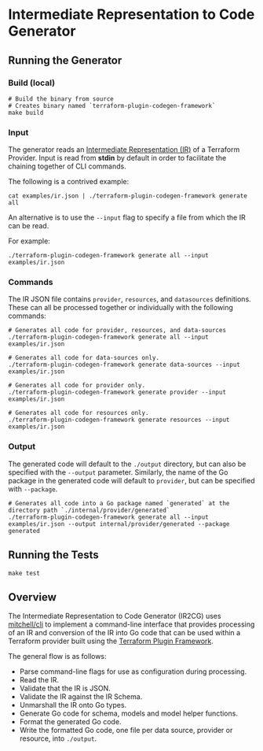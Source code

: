 # Intermediate Representation to Code Generator

## Running the Generator

### Build (local)
```shell
# Build the binary from source
# Creates binary named `terraform-plugin-codegen-framework`
make build
```

### Input

The generator reads an [Intermediate Representation (IR)](https://github.com/hashicorp/terraform-plugin-codegen-spec) of a Terraform Provider. Input is read from **stdin** by default in order to facilitate the chaining together of CLI commands.

The following is a contrived example:

```shell
cat examples/ir.json | ./terraform-plugin-codegen-framework generate all
```

An alternative is to use the `--input` flag to specify a file from which the IR can be read.

For example:

```shell
./terraform-plugin-codegen-framework generate all --input examples/ir.json
```

### Commands
The IR JSON file contains `provider`, `resources`, and `datasources` definitions. These can all be processed together or individually with the following commands:

```shell
# Generates all code for provider, resources, and data-sources
./terraform-plugin-codegen-framework generate all --input examples/ir.json

# Generates all code for data-sources only.
./terraform-plugin-codegen-framework generate data-sources --input examples/ir.json

# Generates all code for provider only.
./terraform-plugin-codegen-framework generate provider --input examples/ir.json

# Generates all code for resources only.
./terraform-plugin-codegen-framework generate resources --input examples/ir.json
```

### Output

The generated code will default to the `./output` directory, but can also be specified with the `--output` parameter. Similarly, the name of the Go package in the generated code will default to `provider`, but can be specified with `--package`.
```shell
# Generates all code into a Go package named `generated` at the directory path `./internal/provider/generated`
./terraform-plugin-codegen-framework generate all --input examples/ir.json --output internal/provider/generated --package generated
```

## Running the Tests

```shell
make test
```

## Overview

The Intermediate Representation to Code Generator (IR2CG) uses 
[mitchell/cli](https://github.com/mitchellh/cli) to implement a command-line interface that
provides processing of an IR and conversion of the IR into Go code that can be used within
a Terraform provider built using the 
[Terraform Plugin Framework](https://developer.hashicorp.com/terraform/plugin/framework). 

The general flow is as follows:

* Parse command-line flags for use as configuration during processing.
* Read the IR.
* Validate that the IR is JSON.
* Validate the IR against the IR Schema.
* Unmarshall the IR onto Go types.
* Generate Go code for schema, models and model helper functions.
* Format the generated Go code.
* Write the formatted Go code, one file per data source, provider or resource, into
  `./output`.

